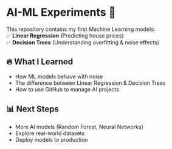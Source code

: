# AI-ML Experiments 🚀  
This repository contains my first Machine Learning models:  
✅ **Linear Regression** (Predicting house prices)  
✅ **Decision Trees** (Understanding overfitting & noise effects)  

## 🔥 What I Learned  
- How ML models behave with noise  
- The difference between Linear Regression & Decision Trees  
- How to use GitHub to manage AI projects  

## 📊 Next Steps  
- More AI models (Random Forest, Neural Networks)  
- Explore real-world datasets  
- Deploy models to production  




 
